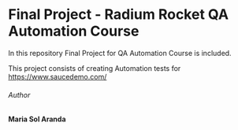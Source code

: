 # Final Project - Radium Rocket QA Automation Course

In this repository Final Project for QA Automation Course is included. 

This project consists of creating Automation tests for https://www.saucedemo.com/ 

###### Author
**Maria Sol Aranda**
